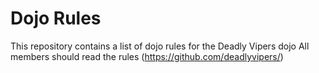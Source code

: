 Dojo Rules
==========

This repository contains a list of dojo rules for the Deadly Vipers dojo
All members should read the rules
(https://github.com/deadlyvipers/)

